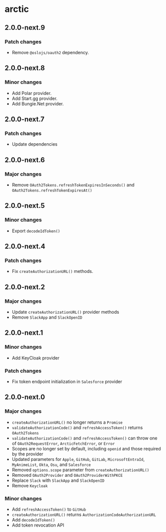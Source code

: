 # arctic

## 2.0.0-next.9

### Patch changes

- Remove `@oslojs/oauth2` dependency.

## 2.0.0-next.8

### Minor changes

- Add Polar provider.
- Add Start.gg provider.
- Add Bungie.Net provider.

## 2.0.0-next.7

### Patch changes

- Update dependencies

## 2.0.0-next.6

### Major changes

- Remove `OAuth2Tokens.refreshTokenExpiresInSeconds()` and `OAuth2Tokens.refreshTokenExpiresAt()`

## 2.0.0-next.5

### Minor changes

- Export `decodeIdToken()`

## 2.0.0-next.4

### Patch changes

- Fix `createAuthorizationURL()` methods.

## 2.0.0-next.2

### Major changes

- Update `createAuthorizationURL()` provider methods
- Remove `SlackApp` and `SlackOpenID`

## 2.0.0-next.1

### Minor changes

- Add KeyCloak provider

### Patch changes

- Fix token endpoint initialization in `Salesforce` provider

## 2.0.0-next.0

### Major changes

- `createAuthorizationURL()` no longer returns a `Promise`
- `validateAuthorizationCode()` and `refreshAccessToken()` returns `OAuth2Tokens`
- `validateAuthorizationCode()` and `refreshAccessToken()` can throw one of `OAuth2RequestError`, `ArcticFetchError`, or `Error`
- Scopes are no longer set by default, including `openid` and those required by the provider
- Updated parameters for `Apple`, `GitHub`, `GitLab`, `MicrosoftEntraId`, `MyAnimeList`, `Okta`, `Osu`, and `Salesforce`
- Removed `options.scope` parameter from `createAuthorizationURL()`
- Removed `OAuth2Provider` and `OAuth2ProviderWithPKCE`
- Replace `Slack` with `SlackApp` and `SlackOpenID`
- Remove `Keycloak`

### Minor changes

- Add `refreshAccessToken()` to `GitHub`
- `createAuthorizationURL()` returns `AuthorizationCodeAuthorizationURL`
- Add `decodeIdToken()`
- Add token revocation API
